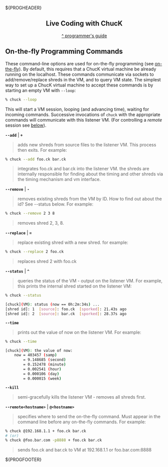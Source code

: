 ${PROGHEADER}

<center>

## Live Coding with ChucK

[^ programmer's guide](./index.md)

</center>

## On-the-fly Programming Commands

These command-line options are used for on-the-fly programming 
(see [on-the-fly](href="http://on-the-fly.cs.princeton.edu/)).
By default, this requires that a ChucK virtual machine be already running 
on the localhost.  These commands communicate via sockets to add/remove/replace 
shreds in the VM, and to query VM state.  The simplest way to set up a 
ChucK virtual machine to accept these commands is by starting an empty VM 
with `--loop`:

```sh
% chuck --loop
```

This will start a VM session, looping (and advancing time), waiting for incoming 
commands.  Successive invocations of `chuck` with the appropriate commands will 
communicate with this listener VM. (For controlling a _remote_ session see 
[below](#remote)).

__`--add`__ | __`+`__
> adds new shreds from source files to the listener VM.  This process then 
> exits. For example:
```sh
% chuck --add foo.ck bar.ck
```
> integrates foo.ck and bar.ck into the listener VM.  the shreds are 
> internally responsible for finding about the timing and other 
> shreds via the timing mechanism and vm interface.

__`--remove`__ | __`-`__
> removes existing shreds from the VM by ID.  How to find out 
> about the id?  See --status below.  For example:
```sh
% chuck --remove 2 3 8
```
> removes shred 2, 3, 8.

__`--replace`__ | __`=`__
> replace existing shred with a new shred.  for example:
```sh
% chuck --replace 2 foo.ck
```
> replaces shred 2 with foo.ck

__`--status`__ | __`^`__
> queries the status of the VM - output on the listener VM.  For example,
> this prints the internal shred started on the listener VM:
```sh
% chuck --status

[chuck](VM): status (now == 0h:2m:34s) ...
[shred id]: 1  [source]: foo.ck  [sporked]: 21.43s ago 
[shred id]: 2  [source]: bar.ck  [sporked]: 28.37s ago
```

__`--time`__
> prints out the value of now on the listener VM. For example:
```sh
% chuck --time

[chuck](VM): the value of now:
    now = 403457 (samp)
        = 9.148685 (second)
        = 0.152478 (minute)
        = 0.002541 (hour)
        = 0.000106 (day)
        = 0.000015 (week)
```

__`--kill`__
> semi-gracefully kills the listener VM - removes all shreds first.

<a id="remote"></a>

__`--remote<hostname>`__ | __`@<hostname>`__
> specifies where to send the on-the-fly command. Must appear in the command 
> line before any on-the-fly commands. For example:
```sh
% chuck @192.168.1.1 + foo.ck bar.ck
# (or)
% chuck @foo.bar.com -p8888 + foo.ck bar.ck
```
> sends foo.ck and bar.ck to VM at 192.168.1.1 or foo.bar.com:8888

${PROGFOOTER}
